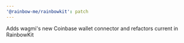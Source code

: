 ```yaml
---
'@rainbow-me/rainbowkit': patch
---
```


Adds wagmi's new Coinbase wallet connector and refactors current in RainbowKit
